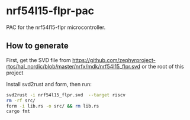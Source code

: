 # nrf54l15-flpr-pac
PAC for the nrf54l15-flpr microcontroller. 

## How to generate

First, get the SVD file from https://github.com/zephyrproject-rtos/hal_nordic/blob/master/nrfx/mdk/nrf54l15_flpr.svd or the root of this project

Install svd2rust and form, then run:

```bash
svd2rust -i nrf54l15_flpr.svd  --target riscv
rm -rf src/
form -i lib.rs -o src/ && rm lib.rs
cargo fmt
```

